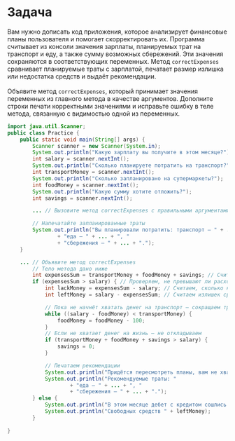 # Задача 
Вам нужно дописать код приложения, которое анализирует финансовые планы пользователя и помогает скорректировать их. Программа считывает из консоли значения зарплаты, планируемых трат на транспорт и еду, а также сумму возможных сбережений. Эти значения сохраняются в соответствующих переменных. Метод `correctExpenses` сравнивает планируемые траты с зарплатой, печатает размер излишка или недостатка средств и выдаёт рекомендации.<br><br>
Объявите метод `correctExpenses`, который принимает значения переменных из главного метода в качестве аргументов. Дополните строки печати корректными значениями и исправьте ошибку в теле метода, связанную с видимостью одной из переменных.
```java
import java.util.Scanner;
public class Practice {
    public static void main(String[] args) {
        Scanner scanner = new Scanner(System.in);
        System.out.println("Какую зарплату вы получите в этом месяце?");
        int salary = scanner.nextInt();
        System.out.println("Сколько планируете потратить на транспорт?");
        int transportMoney = scanner.nextInt();
        System.out.println("Сколько запланировано на супермаркеты?");
        int foodMoney = scanner.nextInt();
        System.out.println("Какую сумму хотите отложить?");
        int savings = scanner.nextInt();

        ... // Вызовите метод correctExpenses с правильными аргументами

        // Напечатайте запланированные траты
        System.out.println("Вы планировали потратить: транспорт — " + ... + ", "
                + "еда — " + ... + ", "
                + "сбережения — " + ... + ".");
    }

    ... // Объявите метод correctExpenses
        // Тело метода дано ниже
        int expensesSum = transportMoney + foodMoney + savings; // Считаем расходы
        if (expensesSum > salary) { // Проверяем, не превышают ли расходы зарплату
            int lackMoney = expensesSum - salary; // Считаем, сколько не хватает
            int leftMoney = salary - expensesSum; // Считаем излишек средств

            // Пока не начнёт хватать денег на транспорт — сокращаем траты на 100 рублей
            while ((salary - foodMoney) < transportMoney) {
                foodMoney = foodMoney - 100;
            }
            // Если не хватает денег на жизнь — не откладываем
            if (transportMoney + foodMoney + savings > salary) {
                savings = 0;
            }

            // Печатаем рекомендации
            System.out.println("Придётся пересмотреть планы, вам не хватает " + lackMoney);
            System.out.println("Рекомендуемые траты: "
                    + "еда — " + ... + ", "
                    + "сбережения — " + ... + ".");
        } else {
            System.out.println("В этом месяце дебет с кредитом сошлись!");
            System.out.println("Свободных средств " + leftMoney);
        }
        
}
```